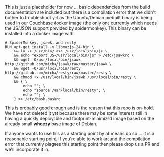 This is just a placeholder for now ... basic dependencies from the build documentation are included but there is a compilation error that we didn't bother to troubleshoot yet as the Ubuntu/Debian prebuilt binary is being used in our Couchbase docker image (the only one currently which needs the JS/JSON support provided by spidermonkey). This binary can be installed into a docker image with:

    # SpiderMonkey, jsawk, and resty
    RUN apt-get install -y libmozjs-24-bin \
    	&& ln -s /usr/bin/js24 /usr/local/bin/js \
    	&& echo "export JS=/usr/local/bin/js" > /etc/jsawkrc \
    	&& wget -O/usr/local/bin/jsawk http://github.com/micha/jsawk/raw/master/jsawk \
    	&& wget -O/usr/local/bin/resty http://github.com/micha/resty/raw/master/resty \
    	&& chmod +x /usr/local/bin/jsawk /usr/local/bin/resty \
    	&& { \
    		echo ""; \
    		echo "source /usr/local/bin/resty"; \
    		echo ""; \
    	} >> /etc/bash.bashrc

This is probably good enough and is the reason that this repo is on-hold. We have not deleted it yet because there may be some interest still in having a quickly deployable and footprint-minimized image based on the already small **wheezy** base image of Debian. 

If anyone wants to use this as a starting point by all means do so ... it is a reasonable starting point. If you're able to work around the compilation error that currently plagues this starting point then please drop us a PR and we'll incorporate it in.
